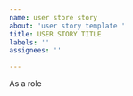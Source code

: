 ```yaml
---
name: user store story
about: 'user story template '
title: USER STORY TITLE
labels: ''
assignees: ''

---
```


As a role
